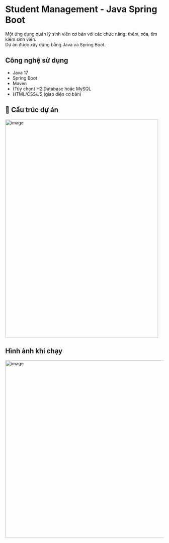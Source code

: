 # Student Management - Java Spring Boot

Một ứng dụng quản lý sinh viên cơ bản với các chức năng: thêm, xóa, tìm kiếm sinh viên.  
Dự án được xây dựng bằng Java và Spring Boot.

##  Công nghệ sử dụng
- Java 17
- Spring Boot
- Maven
- (Tùy chọn) H2 Database hoặc MySQL
- HTML/CSS/JS (giao diện cơ bản)

## 📁 Cấu trúc dự án

<img width="486" height="694" alt="image" src="https://github.com/user-attachments/assets/c5c52cd1-3975-4965-835d-aa1dfb1013d4" />


## Hình ảnh khi chạy


<img width="1782" height="564" alt="image" src="https://github.com/user-attachments/assets/c9d0d2aa-0ed7-4d06-94de-48fa1bfc7825" />
